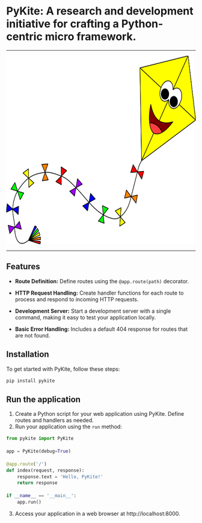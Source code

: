 # PyKite: A research and development initiative for crafting a Python-centric micro framework.
---

[//]: # (![Pykite, the Python framework]&#40;./extras/yellow-kite.png&#41;)
<img src="./extras/yellow-kite.png" height="500">

---

## Features

- **Route Definition:** Define routes using the `@app.route(path)` decorator.

- **HTTP Request Handling:** Create handler functions for each route to process and respond to incoming HTTP requests.

- **Development Server:** Start a development server with a single command, making it easy to test your application locally.

- **Basic Error Handling:** Includes a default 404 response for routes that are not found.


## Installation
To get started with PyKite, follow these steps:
```bash
pip install pykite
```
## Run the application
1. Create a Python script for your web application using PyKite. Define routes and handlers as needed.
2. Run your application using the `run` method:
```python
from pykite import PyKite

app = PyKite(debug=True)

@app.route('/')
def index(request, response):
    response.text = 'Hello, PyKite!'
    return response

if __name__ == '__main__':
    app.run()

```
3. Access your application in a web browser at http://localhost:8000.






